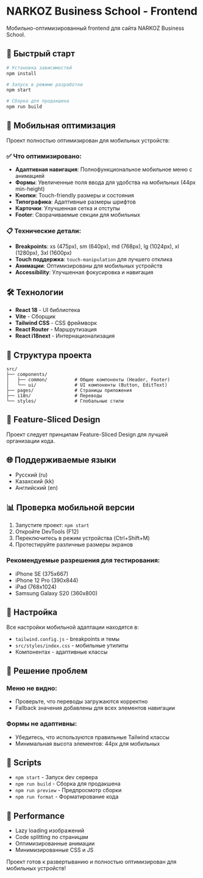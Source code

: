 # NARKOZ Business School - Frontend

Мобильно-оптимизированный frontend для сайта NARKOZ Business School.

## 🚀 Быстрый старт

```bash
# Установка зависимостей
npm install

# Запуск в режиме разработки
npm start

# Сборка для продакшена
npm run build
```

## 📱 Мобильная оптимизация

Проект полностью оптимизирован для мобильных устройств:

### ✅ Что оптимизировано:

- **Адаптивная навигация**: Полнофункциональное мобильное меню с анимацией
- **Формы**: Увеличенные поля ввода для удобства на мобильных (44px min-height)
- **Кнопки**: Touch-friendly размеры и состояния
- **Типографика**: Адаптивные размеры шрифтов
- **Карточки**: Улучшенная сетка и отступы
- **Footer**: Сворачиваемые секции для мобильных

### 📋 Технические детали:

- **Breakpoints**: xs (475px), sm (640px), md (768px), lg (1024px), xl (1280px), 3xl (1600px)
- **Touch поддержка**: `touch-manipulation` для лучшего отклика
- **Анимации**: Оптимизированы для мобильных устройств
- **Accessibility**: Улучшенная фокусировка и навигация

## 🛠 Технологии

- **React 18** - UI библиотека
- **Vite** - Сборщик
- **Tailwind CSS** - CSS фреймворк
- **React Router** - Маршрутизация
- **React i18next** - Интернационализация

## 📁 Структура проекта

```
src/
├── components/
│   ├── common/          # Общие компоненты (Header, Footer)
│   └── ui/              # UI компоненты (Button, EditText)
├── pages/               # Страницы приложения
├── i18n/                # Переводы
└── styles/              # Глобальные стили
```

## 🎨 Feature-Sliced Design

Проект следует принципам Feature-Sliced Design для лучшей организации кода.

## 🌐 Поддерживаемые языки

- Русский (ru)
- Казахский (kk) 
- Английский (en)

## 📊 Проверка мобильной версии

1. Запустите проект: `npm start`
2. Откройте DevTools (F12)
3. Переключитесь в режим устройства (Ctrl+Shift+M)
4. Протестируйте различные размеры экранов

### Рекомендуемые разрешения для тестирования:
- iPhone SE (375x667)
- iPhone 12 Pro (390x844)
- iPad (768x1024)
- Samsung Galaxy S20 (360x800)

## 🔧 Настройка

Все настройки мобильной адаптации находятся в:
- `tailwind.config.js` - breakpoints и темы
- `src/styles/index.css` - мобильные утилиты
- Компонентах - адаптивные классы

## 🐛 Решение проблем

### Меню не видно:
- Проверьте, что переводы загружаются корректно
- Fallback значения добавлены для всех элементов навигации

### Формы не адаптивны:
- Убедитесь, что используются правильные Tailwind классы
- Минимальная высота элементов: 44px для мобильных

## 📝 Scripts

- `npm start` - Запуск dev сервера
- `npm run build` - Сборка для продакшена  
- `npm run preview` - Предпросмотр сборки
- `npm run format` - Форматирование кода

## 🎯 Performance

- Lazy loading изображений
- Code splitting по страницам
- Оптимизированные анимации
- Минимизированные CSS и JS

Проект готов к развертыванию и полностью оптимизирован для мобильных устройств!